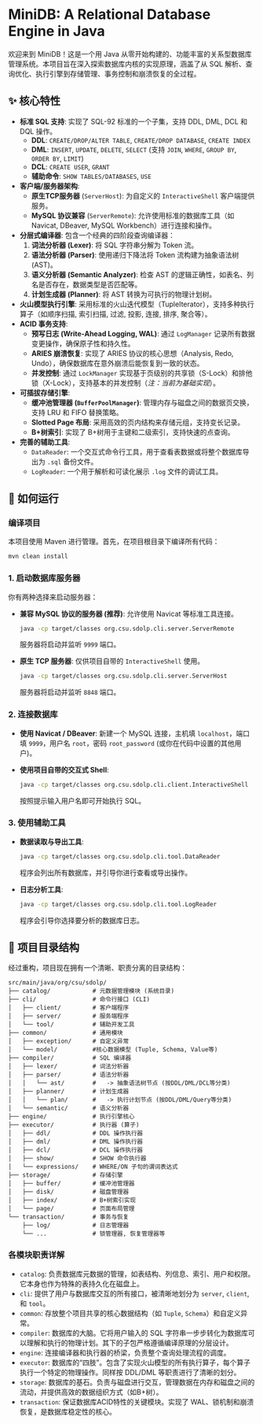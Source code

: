 # MiniDB: A Relational Database Engine in Java

欢迎来到 MiniDB！这是一个用 Java 从零开始构建的、功能丰富的关系型数据库管理系统。本项目旨在深入探索数据库内核的实现原理，涵盖了从 SQL 解析、查询优化、执行引擎到存储管理、事务控制和崩溃恢复的全过程。

## ✨ 核心特性

* **标准 SQL 支持**: 实现了 SQL-92 标准的一个子集，支持 DDL, DML, DCL 和 DQL 操作。
    * **DDL**: `CREATE/DROP/ALTER TABLE`, `CREATE/DROP DATABASE`, `CREATE INDEX`
    * **DML**: `INSERT`, `UPDATE`, `DELETE`, `SELECT` (支持 `JOIN`, `WHERE`, `GROUP BY`, `ORDER BY`, `LIMIT`)
    * **DCL**: `CREATE USER`, `GRANT`
    * **辅助命令**: `SHOW TABLES/DATABASES`, `USE`
* **客户端/服务器架构**:
    * **原生TCP服务器** (`ServerHost`):
      为自定义的 `InteractiveShell` 客户端提供服务。
    * **MySQL 协议兼容** (`ServerRemote`):
      允许使用标准的数据库工具（如 Navicat, DBeaver, MySQL Workbench）进行连接和操作。
* **分层式编译器**: 包含一个经典的四阶段查询编译器：
    1.  **词法分析器 (Lexer)**: 将 SQL 字符串分解为 Token 流。
    2.  **语法分析器 (Parser)**:
        使用递归下降法将 Token 流构建为抽象语法树 (AST)。
    3.  **语义分析器 (Semantic Analyzer)**:
        检查 AST 的逻辑正确性，如表名、列名是否存在，数据类型是否匹配等。
    4.  **计划生成器 (Planner)**: 将 AST 转换为可执行的物理计划树。
* **火山模型执行引擎**:
  采用标准的火山迭代模型（TupleIterator），支持多种执行算子（如顺序扫描, 索引扫描, 过滤, 投影, 连接, 排序, 聚合等）。
* **ACID 事务支持**:
    * **预写日志 (Write-Ahead Logging, WAL)**:
      通过 `LogManager` 记录所有数据变更操作，确保原子性和持久性。
    * **ARIES 崩溃恢复**:
      实现了 ARIES 协议的核心思想（Analysis, Redo, Undo），确保数据库在意外崩溃后能恢复到一致的状态。
    * **并发控制**:
      通过 `LockManager` 实现基于页级别的共享锁（S-Lock）和排他锁（X-Lock），支持基本的并发控制（*注：当前为基础实现*）。
* **可插拔存储引擎**:
    * **缓冲池管理器 (`BufferPoolManager`)**:
      管理内存与磁盘之间的数据页交换，支持 LRU 和 FIFO 替换策略。
    * **Slotted Page 布局**: 采用高效的页内结构来存储元组，支持变长记录。
    * **B+树索引**: 实现了 B+树用于主键和二级索引，支持快速的点查询。
* **完善的辅助工具**:
    * `DataReader`:
      一个交互式命令行工具，用于查看表数据或将整个数据库导出为 `.sql` 备份文件。
    * `LogReader`: 一个用于解析和可读化展示 `.log` 文件的调试工具。

## 🚀 如何运行

### 编译项目

本项目使用 Maven 进行管理。首先，在项目根目录下编译所有代码：

```bash
mvn clean install
```

### 1\. 启动数据库服务器

你有两种选择来启动服务器：

* **兼容 MySQL 协议的服务器 (推荐)**:
  允许使用 Navicat 等标准工具连接。

  ```bash
  java -cp target/classes org.csu.sdolp.cli.server.ServerRemote
  ```

  服务器将启动并监听 `9999` 端口。

* **原生 TCP 服务器**:
  仅供项目自带的 `InteractiveShell` 使用。

  ```bash
  java -cp target/classes org.csu.sdolp.cli.server.ServerHost
  ```

  服务器将启动并监听 `8848` 端口。

### 2\. 连接数据库

* **使用 Navicat / DBeaver**:
  新建一个 MySQL 连接，主机填 `localhost`，端口填 `9999`，用户名 `root`，密码 `root_password` (或你在代码中设置的其他用户)。

* **使用项目自带的交互式 Shell**:

  ```bash
  java -cp target/classes org.csu.sdolp.cli.client.InteractiveShell
  ```

  按照提示输入用户名即可开始执行 SQL。

### 3\. 使用辅助工具

* **数据读取与导出工具**:

  ```bash
  java -cp target/classes org.csu.sdolp.cli.tool.DataReader
  ```

  程序会列出所有数据库，并引导你进行查看或导出操作。

* **日志分析工具**:

  ```bash
  java -cp target/classes org.csu.sdolp.cli.tool.LogReader
  ```

  程序会引导你选择要分析的数据库日志。

## 📁 项目目录结构

经过重构，项目现在拥有一个清晰、职责分离的目录结构：

```
src/main/java/org/csu/sdolp/
├── catalog/            # 元数据管理模块 (系统目录)
├── cli/                # 命令行接口 (CLI)
│   ├── client/         # 客户端程序
│   ├── server/         # 服务端程序
│   └── tool/           # 辅助开发工具
├── common/             # 通用模块
│   ├── exception/      # 自定义异常
│   └── model/          #核心数据模型 (Tuple, Schema, Value等)
├── compiler/           # SQL 编译器
│   ├── lexer/          # 词法分析器
│   ├── parser/         # 语法分析器
│   │   └── ast/        #   -> 抽象语法树节点 (按DDL/DML/DCL等分类)
│   ├── planner/        # 计划生成器
│   │   └── plan/       #   -> 执行计划节点 (按DDL/DML/Query等分类)
│   └── semantic/       # 语义分析器
├── engine/             # 执行引擎核心
├── executor/           # 执行器 (算子)
│   ├── ddl/            # DDL 操作执行器
│   ├── dml/            # DML 操作执行器
│   ├── dcl/            # DCL 操作执行器
│   ├── show/           # SHOW 命令执行器
│   └── expressions/    # WHERE/ON 子句的谓词表达式
├── storage/            # 存储引擎
│   ├── buffer/         # 缓冲池管理器
│   ├── disk/           # 磁盘管理器
│   ├── index/          # B+树索引实现
│   └── page/           # 页面布局管理
└── transaction/        # 事务与恢复
    ├── log/            # 日志管理器
    └── ...             # 锁管理器, 恢复管理器等
```

### 各模块职责详解

* `catalog`:
  负责数据库元数据的管理，如表结构、列信息、索引、用户和权限。它本身也作为特殊的表持久化在磁盘上。
* `cli`:
  提供了用户与数据库交互的所有接口，被清晰地划分为 `server`, `client`, 和 `tool`。
* `common`:
  存放整个项目共享的核心数据结构（如 `Tuple`, `Schema`）和自定义异常。
* `compiler`:
  数据库的大脑。它将用户输入的 SQL 字符串一步步转化为数据库可以理解和执行的物理计划。其下的子包严格遵循编译原理的分层设计。
* `engine`:
  连接编译器和执行器的桥梁，负责整个查询处理流程的调度。
* `executor`:
  数据库的“四肢”。包含了实现火山模型的所有执行算子，每个算子执行一个特定的物理操作。同样按 DDL/DML 等职责进行了清晰的划分。
* `storage`:
  数据库的基石。负责与磁盘进行交互，管理数据在内存和磁盘之间的流动，并提供高效的数据组织方式（如B+树）。
* `transaction`:
  保证数据库ACID特性的关键模块。实现了 WAL、锁机制和崩溃恢复，是数据库稳定性的核心。